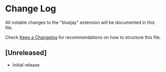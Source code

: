 # Change Log

All notable changes to the "bluejay" extension will be documented in this file.

Check [Keep a Changelog](http://keepachangelog.com/) for recommendations on how to structure this file.

## [Unreleased]

- Initial release